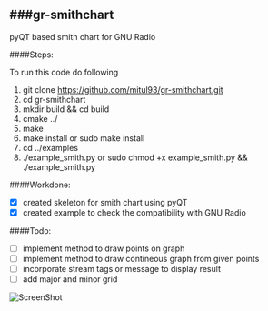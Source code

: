 ###gr-smithchart
-----------------

pyQT based smith chart for GNU Radio

####Steps:

To run this code do following

1. git clone https://github.com/mitul93/gr-smithchart.git
2. cd gr-smithchart
3. mkdir build && cd build
4. cmake ../
5. make
6. make install or sudo make install
7. cd ../examples
8. ./example_smith.py or sudo chmod +x example_smith.py && ./example_smith.py

####Workdone:

- [x] created skeleton for smith chart using pyQT
- [x] created example to check the compatibility with GNU Radio

####Todo:

- [ ] implement method to draw points on graph
- [ ] implement method to draw contineous graph from given points
- [ ] incorporate stream tags or message to display result
- [ ] add major and minor grid

![ScreenShot](https://raw.githubusercontent.com/mitul93/gr-smithchart/master/smithchart_snapshot_090414.jpg)
